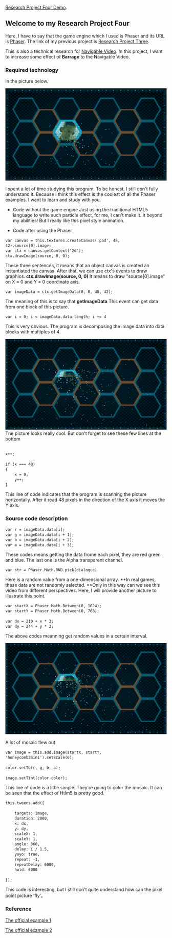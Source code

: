 [Research Project Four Demo](http://www.06-90.com/projects/p4/index.html). 



## Welcome to my Research Project Four

Here, I have to say that the game engine which I used is Phaser and its URL is [Phaser](http://phaser.io/). The link of my previous project is [Research Project Three](https://github.com/ChenLyu01/Research-Project-3).

This is also a technical research for [Navigable Video](http://www.06-90.com/final/finalprojectChenLyu.html). In this project, I want to increase some effect of **Barrage** to the Navigable Video. 

### Required technology

In the picture below.

![Image text](https://github.com/ChenLyu01/Research-Project-4/blob/master/image/image1.png) 

I spent a lot of time studying this program. To be honest, I still don't fully understand it. Because I think this effect is the coolest of all the Phaser examples. I want to learn and study with you.





- Code without the game engine
Just using the traditional HTML5 language to write such particle effect, for me, I can't make it. It beyond my abilities! But I really like this pixel style animation.  






- Code after using the Phaser

```
var canvas = this.textures.createCanvas('pad', 48, 42).source[0].image;
var ctx = canvas.getContext('2d');
ctx.drawImage(source, 0, 0);
```
These three sentences, it means that an object canvas is created an instantiated the canvas. After that, we can use ctx's events to draw graphics. **ctx.drawImage(source, 0, 0)** It means to draw "source[0].image" on X = 0 and Y = 0 coordinate axis.  


```
var imageData = ctx.getImageData(0, 0, 48, 42);

```
The meaning of this is to say that **getImageData** This event can get data from one block of this picture. 

```
var i = 0; i < imageData.data.length; i += 4
```
This is very obvious. The program is decomposing the image data into data blocks with multiples of 4. 


![Image text](https://github.com/ChenLyu01/Research-Project-4/blob/master/image/image2)
The picture looks really cool. But don't forget to see these few lines at the bottom
```

x++;

if (x === 48)
{
	x = 0;
	y++;
}

```
This line of code indicates that the program is scanning the picture horizontally. After it read 48 pixels in the direction of the X axis it moves the Y axis.



### Source code description

```
var r = imageData.data[i];
var g = imageData.data[i + 1];
var b = imageData.data[i + 2];
var a = imageData.data[i + 3];	
```
These codes means getting the data frome each pixel, they are red green and blue. The last one is the Alpha transparent channel.  


```
var str = Phaser.Math.RND.pick(dialogue) 
```
Here is a random value from a one-dimensional array. **In real games, these data are not randomly selected. **Only in this way can we see this video from different perspectives. Here, I will provide another picture to illustrate this point.


```
var startX = Phaser.Math.Between(0, 1024);
var startY = Phaser.Math.Between(0, 768);

var dx = 210 + x * 3;
var dy = 244 + y * 3;
```

The above codes meanning get random values in a certain interval.


![Image text](https://github.com/ChenLyu01/Research-Project-4/blob/master/image/image2)

A lot of mosaic flew out


```
var image = this.add.image(startX, startY, 'honeycomb3mini').setScale(0);

color.setTo(r, g, b, a);

image.setTint(color.color);
```
This line of code is a little simple. They're going to color the mosaic. It can be seen that the effect of Htlm5 is pretty good.


```
this.tweens.add({

	targets: image,
	duration: 2000,
	x: dx,
	y: dy,
	scaleX: 1,
	scaleY: 1,
	angle: 360,
	delay: i / 1.5,
	yoyo: true,
	repeat: -1,
	repeatDelay: 6000,
	hold: 6000

});

```
This code is interesting, but I still don't quite understand how can the pixel point picture   ‘fly’。 


### Reference
[The official example 1](https://labs.phaser.io/edit.html?src=src\actions\place%20on%20a%20circle%20multi.js) 

[The official example 2](https://labs.phaser.io/edit.html?src=src\actions\place%20on%20a%20circle%20multi.js) 
